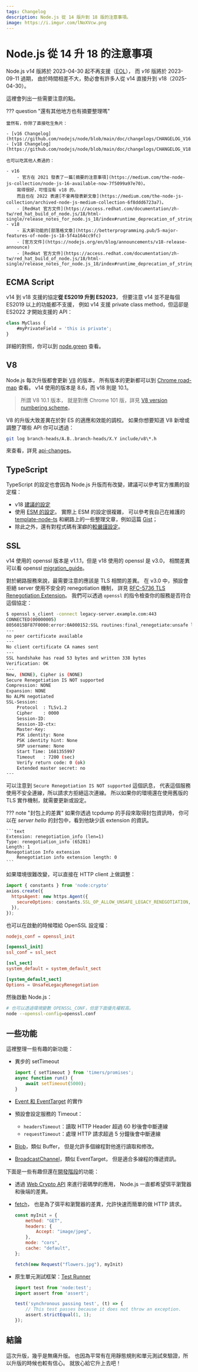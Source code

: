 ```yaml
---
tags: Changelog
description: Node.js 從 14 版升到 18 版的注意事項。
image: https://i.imgur.com/lNoXVcw.png
---
```


# Node.js 從 14 升 18 的注意事項

Node.js *v14* 版將於 2023-04-30 起不再支援（[EOL](https://endoflife.date/nodejs)），
而 *v16* 版將於 2023-09-11 過期，
由於時間相差不大，勢必會有許多人從 v14 直接升到 v18（2025-04-30）。

這裡會列出一些需要注意的點。

??? question "還有其他地方也有摘要整理嗎"

    當然有，你除了直接吃生魚片：

    - [v16 Changelog](https://github.com/nodejs/node/blob/main/doc/changelogs/CHANGELOG_V16.md#16.0.0)
    - [v18 Changelog](https://github.com/nodejs/node/blob/main/doc/changelogs/CHANGELOG_V18.md#18.0.0)

    也可以吃其他人煮過的：
    
    - v16
        - 官方在 2021 發表了一篇[摘要的注意事項](https://medium.com/the-node-js-collection/node-js-16-available-now-7f5099a97e70)。
        寫得很好，可惜沒有 v18 的，
        而且也在 2022 表達[不會再發表新文章](https://medium.com/the-node-js-collection/archived-node-js-medium-collection-6f8ddd6723a7)。
        - [RedHat 官方文件](https://access.redhat.com/documentation/zh-tw/red_hat_build_of_node.js/18/html-single/release_notes_for_node.js_18/index#runtime_deprecation_of_string_coercion_in_literal_fs_literal_methods_for_writing_or_appending_files)
    - v18
        - 五大新功能的[部落格文章](https://betterprogramming.pub/5-major-features-of-node-js-18-5f4a164cc9fc)
        - [官方文件](https://nodejs.org/en/blog/announcements/v18-release-announce)
        - [RedHat 官方文件](https://access.redhat.com/documentation/zh-tw/red_hat_build_of_node.js/18/html-single/release_notes_for_node.js_18/index#runtime_deprecation_of_string_coercion_in_literal_fs_literal_methods_for_writing_or_appending_files)

## ECMA Script

v14 到 v18 支援的協定**從 ES2019 升到 ES2023**，
但要注意 v14 並不是每個 ES2019 以上的功能都不支援，
例如 v14 支援 private class method，但這卻是 ES2022 才開始支援的 API：

```js
class MyClass {
    #myPrivateField = 'this is private';
}
```

詳細的對照，你可以到 [node.green](https://node.green/#ES2019) 查看。

## V8

Node.js 每次升版都會更新 [V8](https://v8.dev/) 的版本，
所有版本的更新都可以到 [Chrome road-map](https://chromestatus.com/roadmap) 查看。
v14 使用的版本是 8.6，而 v18 則是 10.1。

> 所謂 V8 10.1 版本，
> 就是對應 Chrome 101 版，詳見 [V8 version numbering scheme](https://v8.dev/docs/version-numbers)。

V8 的升版大致差異在於對 ES 的適應和效能的調校。
如果你想要知道 V8 新增或調整了哪些 API 你可以透過：

```bash
git log branch-heads/A.B..branch-heads/X.Y include/v8\*.h
```

來查看，詳見 [api-changes](https://v8.dev/blog/discontinuing-release-posts#api-changes)。

## TypeScript

TypeScript 的設定也會因為 Node.js 升版而有改變，建議可以參考官方推薦的設定檔：

-   v18 [建議的設定](https://github.com/tsconfig/bases/blob/main/bases/node18.json)
-   使用 [ESM 的設定](https://github.com/tsconfig/bases/blob/main/bases/esm.json)。
    實際上 ESM 的設定很複雜，
    可以參考我自己在維護的 [template-node-ts](https://github.com/tsconfig/bases/blob/main/bases/strictest.json)
    和網路上的一些整理文章，例如這篇 [Gist](https://gist.github.com/sindresorhus/a39789f98801d908bbc7ff3ecc99d99c)；
-   除此之外，還有對程式碼有潔癖的[較嚴謹設定](https://github.com/tsconfig/bases/blob/main/bases/strictest.json)。

## SSL

v14 使用的 openssl 版本是 v1.1.1，但是 v18 使用的 openssl 是 v3.0，
相關差異可以看 openssl [migration_guide](https://www.openssl.org/docs/man3.0/man7/migration_guide.html)。

對於網路服務來說，最需要注意的應該是 TLS 相關的差異。
在 v3.0 中，預設會拒絕 server 使用不安全的 renegotiation 機制，
詳見 [RFC-5736 TLS Renegotiation Extension](https://www.rfc-editor.org/rfc/rfc5746)。
我們可以透過 `openssl` 的指令檢查你的服務是否符合這個協定：

```bash
$ openssl s_client -connect legacy-server.example.com:443
CONNECTED(00000005)
8056015BF87F0000:error:0A000152:SSL routines:final_renegotiate:unsafe legacy renegotiation disabled:ssl/statem/extensions.c:893:
---
no peer certificate available
---
No client certificate CA names sent
---
SSL handshake has read 53 bytes and written 338 bytes
Verification: OK
---
New, (NONE), Cipher is (NONE)
Secure Renegotiation IS NOT supported
Compression: NONE
Expansion: NONE
No ALPN negotiated
SSL-Session:
    Protocol  : TLSv1.2
    Cipher    : 0000
    Session-ID: 
    Session-ID-ctx: 
    Master-Key: 
    PSK identity: None
    PSK identity hint: None
    SRP username: None
    Start Time: 1681355997
    Timeout   : 7200 (sec)
    Verify return code: 0 (ok)
    Extended master secret: no
---
```

可以注意到 `Secure Renegotiation IS NOT supported` 這個訊息，
代表這個服務使用不安全連線，所以請求方拒絕這次連線。
所以如果你的環境還在使用舊版的 TLS 實作機制，就需要更新或設定。

??? note "封包上的差異"
    如果你透過 tcpdump 的手段來取得封包資訊時，
    你可以在 *server hello* 的封包中，看到他缺少該 extension 的資訊。

    ```text
    Extension: renegotiation_info (len=1)
    Type: renegotiation_info (65281)
    Length: 1
    Renegotiation Info extension
        Renegotiation info extension length: 0
    ```

如果環境很難改變，可以直接在 HTTP client 上做調整：

```js
import { constants } from 'node:crypto'
axios.create({
  httpsAgent: new https.Agent({
    secureOptions: constants.SSL_OP_ALLOW_UNSAFE_LEGACY_RENEGOTIATION,
  }),
});
```

也可以在啟動的時候喂給 OpenSSL 設定檔：

```conf
nodejs_conf = openssl_init

[openssl_init]
ssl_conf = ssl_sect

[ssl_sect]
system_default = system_default_sect

[system_default_sect]
Options = UnsafeLegacyRenegotiation
```

然後啟動 Node.js：

```bash
# 也可以透過環境變數 OPENSSL_CONF，但是下面優先權較高。
node --openssl-config=openssl.conf
```

## 一些功能

這裡整理一些有趣的新功能：

-   異步的 setTimeout

    ```js
    import { setTimeout } from 'timers/promises';
    async function run() {
        await setTimeout(5000);
    }
    ```

-   [Event 和 EventTarget](https://nodejs.org/dist/latest-v18.x/docs/api/events.html#eventtarget-and-event-api) 的實作
-   預設會設定服務的 Timeout：
    -   `headersTimeout`：讀取 HTTP Header 超過 60 秒後會中斷連線
    -   `requestTimeout`：處理 HTTP 請求超過 5 分鐘後會中斷連線
-   [Blob](https://nodejs.org/dist/latest-v18.x/docs/api/buffer.html#class-blob)，類似 Buffer，
    但是允許多個線程對他進行讀取和修改。
-   [BroadcastChannel](https://nodejs.org/dist/latest-v18.x/docs/api/worker_threads.html#class-broadcastchannel-extends-eventtarget)，類似 EventTarget，
    但是適合多線程的傳遞資訊。

下面是一些有趣但還在[開發階段](https://nodejs.org/dist/latest-v18.x/docs/api/documentation.html#stability-overview)的功能：

-   透過 [Web Crypto API](https://www.w3.org/TR/WebCryptoAPI/) 來進行密碼學的應用，
    Node.js 一直都希望弭平瀏覽器和後端的差異。
-   [fetch](https://developer.mozilla.org/en-US/docs/Web/API/fetch)，
    也是為了弭平和瀏覽器的差異，允許快速而簡單的做 HTTP 請求。

    ```js
    const myInit = {
        method: "GET",
        headers: {
            Accept: "image/jpeg",
        },
        mode: "cors",
        cache: "default",
    };

    fetch(new Request("flowers.jpg"), myInit)
    ```

-   原生單元測試框架：[Test Runner](https://nodejs.org/dist/latest-v18.x/docs/api/test.html)

    ```js
    import test from 'node:test';
    import assert from 'assert';

    test('synchronous passing test', (t) => {
        // This test passes because it does not throw an exception.
        assert.strictEqual(1, 1);
    });
    ```

## 結論

這次升版，幾乎是無痛升版。
也因為平常有在用靜態規則和單元測試來驗證，所以升版的時候也較有信心。
就放心給它升上去吧！

